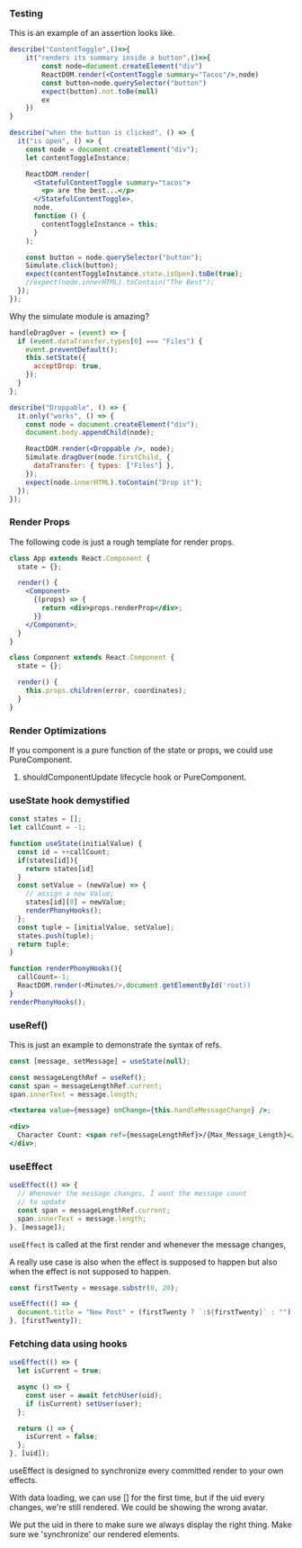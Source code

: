 ### Testing

This is an example of an assertion looks like.

```jsx
describe("ContentToggle",()=>{
    it("renders its summary inside a button",()=>{
        const node=document.createElement("div")
        ReactDOM.render(<ContentToggle summary="Tacos"/>,node)
        const button=node.querySelector("button")
        expect(button).not.toBe(null)
        ex
    })
}
```

```jsx
describe("when the button is clicked", () => {
  it("is open", () => {
    const node = document.createElement("div");
    let contentToggleInstance;

    ReactDOM.render(
      <StatefulContentToggle summary="tacos">
        <p> are the best...</p>
      </StatefulContentToggle>,
      node,
      function () {
        contentToggleInstance = this;
      }
    );

    const button = node.querySelector("button");
    Simulate.click(button);
    expect(contentToggleInstance.state.isOpen).toBe(true);
    //expect(node.innerHTML).toContain("The Best");
  });
});
```

Why the simulate module is amazing?

```jsx
handleDragOver = (event) => {
  if (event.dataTransfer.types[0] === "Files") {
    event.preventDefault();
    this.setState({
      acceptDrop: true,
    });
  }
};
```

```jsx
describe("Droppable", () => {
  it.only("works", () => {
    const node = document.createElement("div");
    document.body.appendChild(node);

    ReactDOM.render(<Droppable />, node);
    Simulate.dragOver(node.firstChild, {
      dataTransfer: { types: ["Files"] },
    });
    expect(node.innerHTML).toContain("Drop it");
  });
});
```

### Render Props

The following code is just a rough template for render props.

```jsx
class App extends React.Component {
  state = {};

  render() {
    <Component>
      {(props) => {
        return <div>props.renderProp</div>;
      }}
    </Component>;
  }
}

class Component extends React.Component {
  state = {};

  render() {
    this.props.children(error, coordinates);
  }
}
```

### Render Optimizations

If you component is a pure function of the state or props,
we could use PureComponent.

1. shouldComponentUpdate lifecycle hook or PureComponent.

### useState hook demystified

```javascript
const states = [];
let callCount = -1;

function useState(initialValue) {
  const id = ++callCount;
  if(states[id]){
    return states[id]
  }
  const setValue = (newValue) => {
    // assign a new Value;
    states[id][0] = newValue;
    renderPhonyHooks();
  };
  const tuple = [initialValue, setValue];
  states.push(tuple);
  return tuple;
}

function renderPhonyHooks(){
  callCount=-1;
  ReactDOM.render(<Minutes/>,document.getElementById('root))
}
renderPhonyHooks();
```

### useRef()

This is just an example to demonstrate the syntax of refs.

```jsx
const [message, setMessage] = useState(null);

const messageLengthRef = useRef();
const span = messageLengthRef.current;
span.innerText = message.length;

<textarea value={message} onChange={this.handleMessageChange} />;

<div>
  Character Count: <span ref={messageLengthRef}>/{Max_Message_Length}</span>
</div>;
```

### useEffect

```javascript
useEffect(() => {
  // Whenever the message changes, I want the message count
  // to update
  const span = messageLengthRef.current;
  span.innerText = message.length;
}, [message]);
```

`useEffect` is called at the first render and whenever the message changes,

A really use case is also when the effect is supposed to happen but also when the effect is not supposed to happen.

```javascript
const firstTwenty = message.substr(0, 20);

useEffect(() => {
  document.title = "New Post" + (firstTwenty ? `:${firstTwenty}` : "");
}, [firstTwenty]);
```

### Fetching data using hooks

```javascript
useEffect(() => {
  let isCurrent = true;

  async () => {
    const user = await fetchUser(uid);
    if (isCurrent) setUser(user);
  };

  return () => {
    isCurrent = false;
  };
}, [uid]);
```

useEffect is designed to synchronize every committed render to your own effects.

With data loading, we can use [] for the first time, but if the uid every changes, we're still rendered. We could be showing the wrong avatar.


We put the uid in there to make sure we always display the right thing. Make sure we 'synchronize' our rendered elements.
